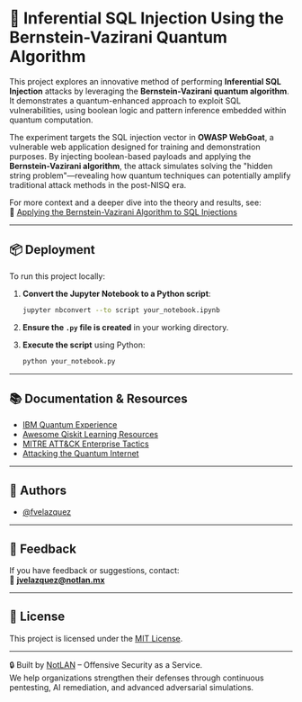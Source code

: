 
# 🧬 Inferential SQL Injection Using the Bernstein-Vazirani Quantum Algorithm

This project explores an innovative method of performing **Inferential SQL Injection** attacks by leveraging the **Bernstein-Vazirani quantum algorithm**. It demonstrates a quantum-enhanced approach to exploit SQL vulnerabilities, using boolean logic and pattern inference embedded within quantum computation.

The experiment targets the SQL injection vector in **OWASP WebGoat**, a vulnerable web application designed for training and demonstration purposes. By injecting boolean-based payloads and applying the **Bernstein-Vazirani algorithm**, the attack simulates solving the "hidden string problem"—revealing how quantum techniques can potentially amplify traditional attack methods in the post-NISQ era.

For more context and a deeper dive into the theory and results, see:  
🔗 [Applying the Bernstein-Vazirani Algorithm to SQL Injections](https://www.linkedin.com/pulse/applying-quantum-bernsteinvazirani-algorithm-sql-fernando-vel%25C3%25A1zquez-/)

---

## 📦 Deployment

To run this project locally:

1. **Convert the Jupyter Notebook to a Python script**:
   ```bash
   jupyter nbconvert --to script your_notebook.ipynb
   ```

2. **Ensure the `.py` file is created** in your working directory.

3. **Execute the script** using Python:
   ```bash
   python your_notebook.py
   ```

---

## 📚 Documentation & Resources

- [IBM Quantum Experience](https://quantum-computing.ibm.com/)
- [Awesome Qiskit Learning Resources](https://qiskit.org/learn)
- [MITRE ATT&CK Enterprise Tactics](https://attack.mitre.org/tactics/enterprise/)
- [Attacking the Quantum Internet](https://arxiv.org/abs/2005.04617)

---

## 👥 Authors

- [@fvelazquez](https://github.com/fvelazquez-X)

---

## 💬 Feedback

If you have feedback or suggestions, contact:  
📧 **jvelazquez@notlan.mx**

---

## 📝 License

This project is licensed under the [MIT License](https://choosealicense.com/licenses/mit/).

---

🔒 Built by [NotLAN](https://notlan.mx) – Offensive Security as a Service.  
We help organizations strengthen their defenses through continuous pentesting, AI remediation, and advanced adversarial simulations.

